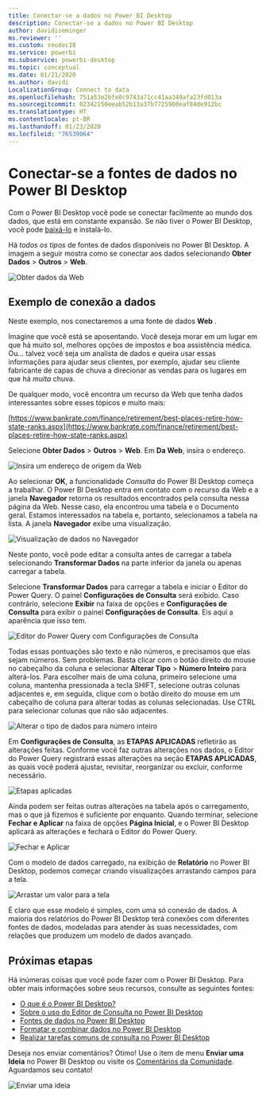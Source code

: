 ```yaml
---
title: Conectar-se a dados no Power BI Desktop
description: Conectar-se a dados no Power BI Desktop
author: davidiseminger
ms.reviewer: ''
ms.custom: seodec18
ms.service: powerbi
ms.subservice: powerbi-desktop
ms.topic: conceptual
ms.date: 01/21/2020
ms.author: davidi
LocalizationGroup: Connect to data
ms.openlocfilehash: 751a53e2bfe0c9743a71cc41aa349afa23fd013a
ms.sourcegitcommit: 02342150eeab52b13a37b7725900eaf84de912bc
ms.translationtype: HT
ms.contentlocale: pt-BR
ms.lasthandoff: 01/23/2020
ms.locfileid: "76539064"
---
```

# <a name="connect-to-data-sources-in-power-bi-desktop"></a>Conectar-se a fontes de dados no Power BI Desktop

Com o Power BI Desktop você pode se conectar facilmente ao mundo dos dados, que está em constante expansão. Se não tiver o Power BI Desktop, você pode [baixá-lo](https://go.microsoft.com/fwlink/?LinkID=521662) e instalá-lo.

Há *todos os tipos* de fontes de dados disponíveis no Power BI Desktop. A imagem a seguir mostra como se conectar aos dados selecionando **Obter Dados** > **Outros** > **Web**.

![Obter dados da Web](media/desktop-connect-to-data/get-data-from-the-web.png)

## <a name="example-of-connecting-to-data"></a>Exemplo de conexão a dados

Neste exemplo, nos conectaremos a uma fonte de dados **Web** .

Imagine que você está se aposentando. Você deseja morar em um lugar em que há muito sol, melhores opções de impostos e boa assistência médica. Ou… talvez você seja um analista de dados e queira usar essas informações para ajudar seus clientes, por exemplo, ajudar seu cliente fabricante de capas de chuva a direcionar as vendas para os lugares em que há *muita* chuva.

De qualquer modo, você encontra um recurso da Web que tenha dados interessantes sobre esses tópicos e muito mais:

[https://www.bankrate.com/finance/retirement/best-places-retire-how-state-ranks.aspx](https://www.bankrate.com/finance/retirement/best-places-retire-how-state-ranks.aspx)

Selecione **Obter Dados** > **Outros** > **Web**. Em **Da Web**, insira o endereço.

![Insira um endereço de origem da Web](media/desktop-connect-to-data/connecttodata_3.png)

Ao selecionar **OK**, a funcionalidade *Consulta* do Power BI Desktop começa a trabalhar. O Power BI Desktop entra em contato com o recurso da Web e a janela **Navegador** retorna os resultados encontrados pela consulta nessa página da Web. Nesse caso, ela encontrou uma tabela e o Documento geral. Estamos interessados na tabela e, portanto, selecionamos a tabela na lista. A janela **Navegador** exibe uma visualização.

![Visualização de dados no Navegador](media/desktop-connect-to-data/datasources_fromnavigatordialog.png)

Neste ponto, você pode editar a consulta antes de carregar a tabela selecionando **Transformar Dados** na parte inferior da janela ou apenas carregar a tabela.

Selecione **Transformar Dados** para carregar a tabela e iniciar o Editor do Power Query. O painel **Configurações de Consulta** será exibido. Caso contrário, selecione **Exibir** na faixa de opções e **Configurações de Consulta** para exibir o painel **Configurações de Consulta**. Eis aqui a aparência que isso tem.

![Editor do Power Query com Configurações de Consulta](media/desktop-connect-to-data/designer_gsg_editquery.png)

Todas essas pontuações são texto e não números, e precisamos que elas sejam números. Sem problemas. Basta clicar com o botão direito do mouse no cabeçalho da coluna e selecionar **Alterar Tipo** > **Número Inteiro** para alterá-los. Para escolher mais de uma coluna, primeiro selecione uma coluna, mantenha pressionada a tecla SHIFT, selecione outras colunas adjacentes e, em seguida, clique com o botão direito do mouse em um cabeçalho de coluna para alterar todas as colunas selecionadas. Use CTRL para selecionar colunas que não são adjacentes.

![Alterar o tipo de dados para número inteiro](media/desktop-connect-to-data/designer_gsg_changedatatype.png)

Em **Configurações de Consulta**, as **ETAPAS APLICADAS** refletirão as alterações feitas. Conforme você faz outras alterações nos dados, o Editor do Power Query registrará essas alterações na seção **ETAPAS APLICADAS**, as quais você poderá ajustar, revisitar, reorganizar ou excluir, conforme necessário.

![Etapas aplicadas](media/desktop-connect-to-data/designer_gsg_appliedsteps_changedtype.png)

Ainda podem ser feitas outras alterações na tabela após o carregamento, mas o que já fizemos é suficiente por enquanto. Quando terminar, selecione **Fechar e Aplicar** na faixa de opções **Página Inicial**, e o Power BI Desktop aplicará as alterações e fechará o Editor do Power Query.

![Fechar e Aplicar](media/desktop-connect-to-data/connecttodata_closenload.png)

Com o modelo de dados carregado, na exibição de **Relatório** no Power BI Desktop, podemos começar criando visualizações arrastando campos para a tela.

![Arrastar um valor para a tela](media/desktop-connect-to-data/connecttodata_dragontoreportview.png)

É claro que esse modelo é simples, com uma só conexão de dados. A maioria dos relatórios do Power BI Desktop terá conexões com diferentes fontes de dados, modeladas para atender às suas necessidades, com relações que produzem um modelo de dados avançado.

## <a name="next-steps"></a>Próximas etapas
Há inúmeras coisas que você pode fazer com o Power BI Desktop. Para obter mais informações sobre seus recursos, consulte as seguintes fontes:

* [O que é o Power BI Desktop?](desktop-what-is-desktop.md)
* [Sobre o uso do Editor de Consulta no Power BI Desktop](desktop-query-overview.md)
* [Fontes de dados no Power BI Desktop](desktop-data-sources.md)
* [Formatar e combinar dados no Power BI Desktop](desktop-shape-and-combine-data.md)
* [Realizar tarefas comuns de consulta no Power BI Desktop](desktop-common-query-tasks.md)   

Deseja nos enviar comentários? Ótimo! Use o item de menu **Enviar uma Ideia** no Power BI Desktop ou visite os [Comentários da Comunidade](https://community.powerbi.com/t5/Community-Feedback/bd-p/community-feedback). Aguardamos seu contato!

![Enviar uma ideia](media/desktop-connect-to-data/sendfeedback.png)

